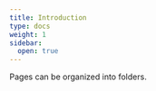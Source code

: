 ```yaml
---
title: Introduction
type: docs
weight: 1
sidebar:
  open: true
---
```


Pages can be organized into folders.